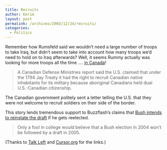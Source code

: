 ```yaml
---
title: Recruits
author: Kerim
layout: post
permalink: /archives/2003/12/24/recruits/
categories:
  - Politics
---
```

Remember how Rumsfeld said we wouldn&#8217;t need a large number of troops to take Iraq, but didn&#8217;t seem to take into account how many troops we&#8217;d need to hold on to Iraq afterwards? Well, it seems Rummy actually was looking for more troops all the time &#8230;. <a href="http://www.villagevoice.com/issues/0352/mondo2.php" onclick="_gaq.push(['_trackEvent', 'outbound-article', 'http://www.villagevoice.com/issues/0352/mondo2.php', 'in Canada']);" >in Canada</a>!


>   A Canadian Defense Ministries report said the U.S. claimed that under the 1794 Jay Treaty it had the right to recruit Canadian native inhabitants for its military because aboriginal Canadians held dual U.S.-Canadian citizenship.


The Canadian government politely sent a letter telling the U.S. that they were not welcome to recruit soldiers on their side of the border.

This story lends tremendous support to Buzzflash&#8217;s claims that <a href="http://www.buzzflash.com/editorial/03/12/edi03011.html" onclick="_gaq.push(['_trackEvent', 'outbound-article', 'http://www.buzzflash.com/editorial/03/12/edi03011.html', 'Bush intends to reinstate the draft']);" >Bush intends to reinstate the draft</a> if he gets reelected.


>   Only a fool in college would believe that a Bush election in 2004 won&#8217;t be followed by a draft in 2005.


(Thanks to <a href="http://www.talkleft.com/archives/005312.html" onclick="_gaq.push(['_trackEvent', 'outbound-article', 'http://www.talkleft.com/archives/005312.html', 'Talk Left']);" >Talk Left</a> and <a href="http://www.cursor.org/" onclick="_gaq.push(['_trackEvent', 'outbound-article', 'http://www.cursor.org/', 'Cursor.org']);" >Cursor.org</a> for the links.)

